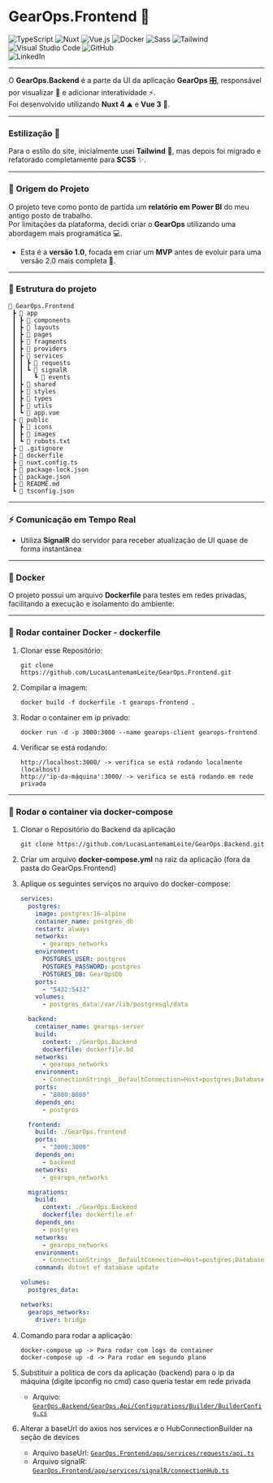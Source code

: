# GearOps.Frontend 🚀

![TypeScript](https://img.shields.io/badge/TypeScript-3178C6?style=for-the-badge&logo=typescript&logoColor=fff)
![Nuxt](https://img.shields.io/badge/Nuxt-002E3B?style=for-the-badge&logo=nuxt&logoColor=#00DC82)
![Vue.js](https://img.shields.io/badge/Vue.js-4FC08D?style=for-the-badge&logo=vuedotjs&logoColor=fff)
![Docker](https://img.shields.io/badge/Docker-2496ED?style=for-the-badge&logo=docker&logoColor=fff)
![Sass](https://img.shields.io/badge/Sass-C69?style=for-the-badge&logo=sass&logoColor=fff)
![Tailwind](https://img.shields.io/badge/Tailwind%20-%2338B2AC.svg?style=for-the-badge&logo=tailwind-css&logoColor=white)
![Visual Studio Code](https://img.shields.io/badge/Visual%20Studio%20Code-0078d7.svg?style=for-the-badge&logo=visual-studio-code&logoColor=white)
![GitHub](https://img.shields.io/badge/github-%23121011.svg?style=for-the-badge&logo=github&logoColor=white)  
![LinkedIn](https://img.shields.io/badge/linkedin-%230077B5.svg?style=for-the-badge&logo=linkedin&logoColor=white)

---

O **GearOps.Backend** é a parte da UI da aplicação **GearOps** 🎛️, responsável por visualizar 👀 e adicionar interatividade ⚡.  
Foi desenvolvido utilizando **Nuxt 4** ⛰️ e **Vue 3** 🖖.

---

### Estilização 🎨

Para o estilo do site, inicialmente usei **Tailwind** 💨, mas depois foi migrado e refatorado completamente para **SCSS** ✨.

---

### 📜 Origem do Projeto

O projeto teve como ponto de partida um **relatório em Power BI** do meu antigo posto de trabalho.  
Por limitações da plataforma, decidi criar o **GearOps** utilizando uma abordagem mais programática 💻.

- Esta é a **versão 1.0**, focada em criar um **MVP** antes de evoluir para uma versão 2.0 mais completa 🌱.

---

### 📂 Estrutura do projeto

```
📂 GearOps.Frontend
 ┣ 📂 app
 ┃ ┣ 📂 components
 ┃ ┣ 📂 layouts
 ┃ ┣ 📂 pages
 ┃ ┣ 📂 fragments
 ┃ ┣ 📂 providers
 ┃ ┣ 📂 services
 ┃ ┃ ┣ 📂 requests
 ┃ ┃ ┗ 📂 signalR
 ┃ ┃   ┗ 📂 events
 ┃ ┣ 📂 shared
 ┃ ┣ 📂 styles
 ┃ ┣ 📂 types
 ┃ ┣ 📂 utils
 ┃ ┗ 📝 app.vue
 ┣ 📂 public
 ┃ ┣ 📂 icons
 ┃ ┣ 📂 images
 ┃ ┗ 📄 robots.txt
 ┣ 📄 .gitignore
 ┣ 📄 dockerfile
 ┣ 📄 nuxt.config.ts
 ┣ 📄 package-lock.json
 ┣ 📄 package.json
 ┣ 📄 README.md
 ┗ 📄 tsconfig.json
```

---

### ⚡ Comunicação em Tempo Real

- Utiliza **SignalR** do servidor para receber atualização de UI quase de forma instantânea

---

### 🐳 Docker

O projeto possui um arquivo **Dockerfile** para testes em redes privadas, facilitando a execução e isolamento do ambiente:

---

### 🚀 Rodar container Docker - dockerfile

1. Clonar esse Repositório:

   ```
   git clone https://github.com/LucasLantemamLeite/GearOps.Frontend.git
   ```

2. Compilar a imagem:

   ```
   docker build -f dockerfile -t gearops-frontend .
   ```

3. Rodar o container em ip privado:

   ```
   docker run -d -p 3000:3000 --name gearops-client gearops-frontend
   ```

4. Verificar se está rodando:
   ```
   http://localhost:3000/ -> verifica se está rodando localmente (localhost)
   http://'ip-da-máquina':3000/ -> verifica se está rodando em rede privada
   ```

---

### 🚀 Rodar o container via docker-compose

1. Clonar o Repositório do Backend da aplicação

   ```
   git clone https://github.com/LucasLantemamLeite/GearOps.Backend.git
   ```

2. Criar um arquivo **docker-compose.yml** na raiz da aplicação (fora da pasta do GearOps.Frontend)

3. Aplique os seguintes serviços no arquivo do docker-compose:

   ```yml
   services:
     postgres:
       image: postgres:16-alpine
       container_name: postgres_db
       restart: always
       networks:
         - gearops_networks
       environment:
         POSTGRES_USER: postgres
         POSTGRES_PASSWORD: postgres
         POSTGRES_DB: GearOpsDb
       ports:
         - "5432:5432"
       volumes:
         - postgres_data:/var/lib/postgresql/data

     backend:
       container_name: gearops-server
       build:
         context: ./GearOps.Backend
         dockerfile: dockerfile.bd
       networks:
         - gearops_networks
       environment:
         - ConnectionStrings__DefaultConnection=Host=postgres;Database=GearOpsDb;Username=postgres;Password=postgres
       ports:
         - "8080:8080"
       depends_on:
         - postgres

     frontend:
       build: ./GearOps.frontend
       ports:
         - "3000:3000"
       depends_on:
         - backend
       networks:
         - gearops_networks

     migrations:
       build:
         context: ./GearOps.Backend
         dockerfile: dockerfile.ef
       depends_on:
         - postgres
       networks:
         - gearops_networks
       environment:
         - ConnectionStrings__DefaultConnection=Host=postgres;Database=GearOpsDb;Username=postgres;Password=postgres
       command: dotnet ef database update

   volumes:
     postgres_data:

   networks:
     gearops_networks:
       driver: bridge
   ```

4. Comando para rodar a aplicação:

   ```
   docker-compose up -> Para rodar com logs do container
   docker-compose up -d -> Para rodar em segundo plano
   ```

5. Substituir a politica de cors da aplicação (backend) para o ip da máquina (digite ipconfig no cmd) caso queria testar em rede privada

   - Arquivo: [`GearOps.Backend/GearOps.Api/Configurations/Builder/BuilderConfig.cs`](../GearOps.Backend/GearOps.Api/Configurations/Builder/BuilderConfig.cs)

6. Alterar a baseUrl do axios nos services e o HubConnectionBuilder na seção de devices

   - Arquivo baseUrl: [`GearOps.Frontend/app/services/requests/api.ts`](./app/services/requests/api.ts)
   - Arquivo signalR: [`GearOps.Frontend/app/services/signalR/connectionHub.ts`](./app/services/signalR/connectionHub.ts)
